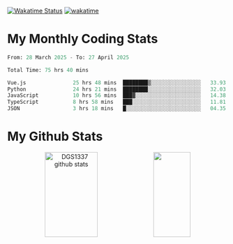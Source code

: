 [![Wakatime Status](https://github.com/noopurphalak/noopurphalak/workflows/wakatime-status-update/badge.svg)](https://github.com/noopurphalak/noopurphalak/actions/workflows/main.yml)
[![wakatime](https://wakatime.com/badge/user/80ace140-ef40-4fdd-b8ed-f3be3d2e1aea.svg)](https://wakatime.com/@80ace140-ef40-4fdd-b8ed-f3be3d2e1aea)

# My Monthly Coding Stats

<!--START_SECTION:waka-->

```python
From: 28 March 2025 - To: 27 April 2025

Total Time: 75 hrs 40 mins

Vue.js               25 hrs 48 mins  ████████▒░░░░░░░░░░░░░░░░   33.93 %
Python               24 hrs 21 mins  ████████░░░░░░░░░░░░░░░░░   32.03 %
JavaScript           10 hrs 56 mins  ███▓░░░░░░░░░░░░░░░░░░░░░   14.38 %
TypeScript           8 hrs 58 mins   ███░░░░░░░░░░░░░░░░░░░░░░   11.81 %
JSON                 3 hrs 18 mins   █░░░░░░░░░░░░░░░░░░░░░░░░   04.35 %
```

<!--END_SECTION:waka-->

# My Github Stats
<div style="text-align: center;">
  <img width="49%" height="195px" src="https://github-readme-stats-sigma-five.vercel.app/api?username=noopurphalak&show_icons=true&count_private=true&hide_border=true&title_color=00FFFF&icon_color=00FFFF&text_color=00FFFF&bg_color=0d1117" alt="DGS1337 github stats" />
  <img width="41%" height="195px" src="https://github-readme-stats-sigma-five.vercel.app/api/top-langs/?username=noopurphalak&layout=compact&hide_border=true&title_color=00FFFF&text_color=00FFFF&bg_color=0d1117" />
</div>
